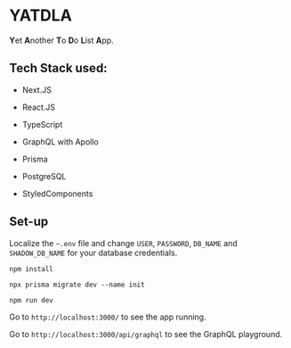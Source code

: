 # **YATDLA**
**Y**et **A**nother **T**o **D**o **L**ist **A**pp.

## Tech Stack used:

 - Next.JS

- React.JS
- TypeScript
- GraphQL with Apollo
- Prisma
- PostgreSQL
- StyledComponents

## Set-up
Localize the `~.env` file and change `USER`, `PASSWORD`, `DB_NAME` and `SHADOW_DB_NAME` for your database credentials.
```
npm install
```
```
npx prisma migrate dev --name init
```
```
npm run dev
```
Go to `http://localhost:3000/` to see the app running.

Go to `http://localhost:3000/api/graphql` to see the GraphQL playground.
